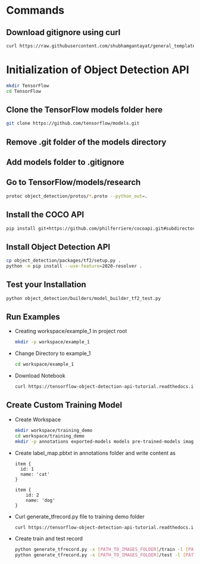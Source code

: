 # Commands

## Download gitignore using curl

```bash
curl https://raw.githubusercontent.com/shubhamgantayat/general_template/main/.gitignore > .gitignore
```

# Initialization of Object Detection API
```bash
mkdir TensorFlow 
cd TensorFlow
```

## Clone the TensorFlow models folder here
```bash
git clone https://github.com/tensorflow/models.git
```

## Remove .git folder of the models directory


## Add models folder to .gitignore

## Go to TensorFlow/models/research
```bash
protoc object_detection/protos/*.proto --python_out=.
```

## Install the COCO API
```bash
pip install git+https://github.com/philferriere/cocoapi.git#subdirectory=PythonAPI
```

## Install Object Detection API
```bash
cp object_detection/packages/tf2/setup.py .
python -m pip install --use-feature=2020-resolver .
```
## Test your Installation
```bash
python object_detection/builders/model_builder_tf2_test.py
```

## Run Examples
- Creating workspace/example_1 in project root
    ```bash 
    mkdir -p workspace/example_1
    ```
- Change Directory to example_1
  ```bash
  cd workspace/example_1
  ```
- Download Notebook
  ```bash
  curl https://tensorflow-object-detection-api-tutorial.readthedocs.io/en/latest/_downloads/55b1ed8e083cbc9ca3bfc1c18eb6b860/plot_object_detection_saved_model.ipynb > plot_object_detection_saved_model.ipynb
  ```
  

## Create Custom Training Model
- Create Workspace
  ```bash
  mkdir workspace/training_demo
  cd workspace/training_demo
  mkdir -p annotations exported-models models pre-trained-models images/test images/train
  ```
  
- Create label_map.pbtxt in annotations folder and write content as 
  ```
  item {
    id: 1
    name: 'cat'
  }
  
  item {
      id: 2
      name: 'dog'
  }
  ```
  
- Curl generate_tfrecord.py file to training demo folder
  ```bash
  curl https://tensorflow-object-detection-api-tutorial.readthedocs.io/en/latest/_downloads/da4babe668a8afb093cc7776d7e630f3/generate_tfrecord.py > generate_tfrecord.py
  ```
  
- Create train and test record
  ```bash
  python generate_tfrecord.py -x [PATH_TO_IMAGES_FOLDER]/train -l [PATH_TO_ANNOTATIONS_FOLDER]/label_map.pbtxt -o [PATH_TO_ANNOTATIONS_FOLDER]/train.record
  python generate_tfrecord.py -x [PATH_TO_IMAGES_FOLDER]/test -l [PATH_TO_ANNOTATIONS_FOLDER]/label_map.pbtxt -o [PATH_TO_ANNOTATIONS_FOLDER]/test.record
  ```
